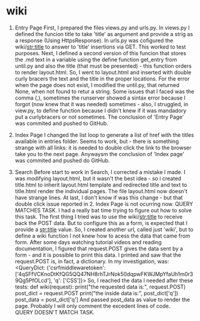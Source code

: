 # wiki

1. Entry Page
First, I prepared the files views.py and urls.py. In views.py I defined the funcion 
title to take 'title' as argument and provide a strig as a response (Using HttpsResponse). In urls.py was cofigured the wiki/<str:title> to answer to 'title' insertions via GET. This worked to test purposes. 
Next, I defined a second version of this funcion that stores the .md text in a variable using the define function get_entry from until.py and also the title (that must be presented) - this function orders to render layout.html.
So, I went to layout.html and inserted with double curly bracers the text and the title in the proper locations. 
For the error when the page does not exist, I modified the until.py, that returned None, when not found to retur a string. 
Some issues that I faced was the comma (,), sometimes the runserver showed a sintax error because I forgot (now knew that it was needed) sometimes - also, I struggled, in view.py, to define function because I didn't knew if it was mandadory put a curlybracers or not sometimes.
The conclusion of 'Entry Page' was commited and pushed to GitHub. 

2. Index Page
I changed the list loop to generate a list of href with the titles available in entries folder. Seems to work, but - there is something strange with all links: it is needed to double click the link to the browser take you to the next page. 
Anywaysm the conclusion of 'Index page' was commited and pushed do GitHub. 

3. Search
Before start to work in Search, I corrected a mistake I made. I was modifying layout.html, but it wasn't the best idea - so i created title.html to inherit layout.html template and redirected title and text to title.html render the individual pages. The file layout.html now doesn't have strange lines. At last, I don't know if was this change - but that double click issue reported in 2. Index Page is not ocurring now. 
QUERY MATCHES TASK.
I had a really bat time trying to figure out how to solve this task. The first thing I tried was to use the wiki/<str:title> to receive back the POST data. But to configure this as a form, is expected that I provide a <str:title> value. So, I created another url, called just 'wiki', but to define a wiki function I not knew how to acess the data that came from form. 
After some days watching tutorial videos and reading documentation, I figured that request.POST gives the data sent by a form - and it is possible to print this data. I printed and saw that the request.POST is, in fact, a dictionary. In my investigation, was: <QueryDict: {'csrfmiddlewaretoken': ['4qSFfVCKnoDtKfQG5QQ47NH8rhTJrNok50dqpwFKWJMpYfaUh1m0r39Qg5PfOLcd'], 'q': ['CSS']}>
So, I reached the data I needed after these tests:
def wiki(request):
    print("the requested data is:", request.POST)
    post_dict = request.POST
    print("the inside data is:", post_dict['q'])
    post_data = post_dict['q']
And passed post_data as value to render the page. Probably I will only comment the excedent lines of code.  
QUERY DOESN'T MATCH TASK.
